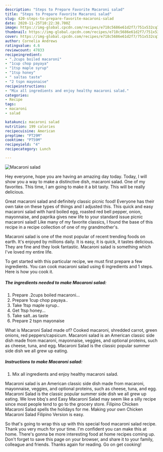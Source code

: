 ```yaml
---
description: "Steps to Prepare Favorite Macaroni salad"
title: "Steps to Prepare Favorite Macaroni salad"
slug: 420-steps-to-prepare-favorite-macaroni-salad
date: 2020-11-25T10:22:38.700Z
image: https://img-global.cpcdn.com/recipes/e718c5686e61d2f7/751x532cq70/macaroni-salad-recipe-main-photo.jpg
thumbnail: https://img-global.cpcdn.com/recipes/e718c5686e61d2f7/751x532cq70/macaroni-salad-recipe-main-photo.jpg
cover: https://img-global.cpcdn.com/recipes/e718c5686e61d2f7/751x532cq70/macaroni-salad-recipe-main-photo.jpg
author: Cornelia Andrews
ratingvalue: 4.6
reviewcount: 47833
recipeingredient:
- ".2cups boiled macaroni"
- "1cup chop payaya"
- "1tsp maple syrup"
- "1tsp honey"
- " saltas taste"
- "2 tspn mayonaise"
recipeinstructions:
- "Mix all ingredients and enjoy healthy macaroni salad."
categories:
- Recipe
tags:
- macaroni
- salad

katakunci: macaroni salad 
nutrition: 199 calories
recipecuisine: American
preptime: "PT29M"
cooktime: "PT59M"
recipeyield: "4"
recipecategory: Lunch

---
```



![Macaroni salad](https://img-global.cpcdn.com/recipes/e718c5686e61d2f7/751x532cq70/macaroni-salad-recipe-main-photo.jpg)

Hey everyone, hope you are having an amazing day today. Today, I will show you a way to make a distinctive dish, macaroni salad. One of my favorites. This time, I am going to make it a bit tasty. This will be really delicious.

Great macaroni salad and definitely classic picnic food! Everyone has their own take on these types of things and I adjusted this. This quick and easy macaroni salad with hard boiled egg, roasted red bell pepper, onion, mayonnaise, and paprika gives new life to your standard issue picnic macaroni salad! Like many of my favorite classics, I found the base of this recipe in a recipe collection of one of my grandmother&#39;s.

Macaroni salad is one of the most popular of recent trending foods on earth. It's enjoyed by millions daily. It is easy, it is quick, it tastes delicious. They are fine and they look fantastic. Macaroni salad is something which I've loved my entire life.


To get started with this particular recipe, we must first prepare a few ingredients. You can cook macaroni salad using 6 ingredients and 1 steps. Here is how you cook it.

<!--inarticleads1-->

##### The ingredients needed to make Macaroni salad:

1. Prepare .2cups boiled macaroni...
1. Prepare 1cup chop payaya..
1. Take 1tsp maple syrup..
1. Get 1tsp honey...
1. Take  salt..as taste
1. Prepare 2 tspn mayonaise


What is Macaroni Salad made of? Cooked macaroni, shredded carrot, green onions, red peppers/capsicum. Macaroni salad is an American classic side dish made from macaroni, mayonnaise, veggies, and optional proteins, such as cheese, tuna, and egg. Macaroni Salad is the classic popular summer side dish we all grew up eating. 

<!--inarticleads2-->

##### Instructions to make Macaroni salad:

1. Mix all ingredients and enjoy healthy macaroni salad.


Macaroni salad is an American classic side dish made from macaroni, mayonnaise, veggies, and optional proteins, such as cheese, tuna, and egg. Macaroni Salad is the classic popular summer side dish we all grew up eating. We love bbq&#39;s and Easy Macaroni Salad may seem like a silly recipe since most people tend to go to the grocery store. Filipino Chicken Macaroni Salad spells the holidays for me. Making your own Chicken Macaroni Salad Filipino Version is easy. 

So that's going to wrap this up with this special food macaroni salad recipe. Thank you very much for your time. I'm confident you can make this at home. There's gonna be more interesting food at home recipes coming up. Don't forget to save this page on your browser, and share it to your family, colleague and friends. Thanks again for reading. Go on get cooking!
